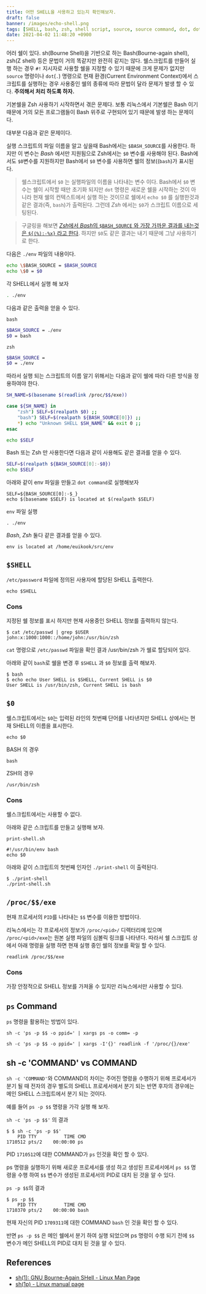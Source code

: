 ```yaml
---
title: 어떤 SHELL을 사용하고 있는지 확인해보자.
draft: false
banner: /images/echo-shell.png
tags: [SHELL, bash, zsh, shell script, source, source command, dot, dot command, BASH_SOURCE]
date: 2021-04-02 11:48:20 +0900
---
```



어러 쉘이 있다. sh(Bourne Shell)을 기반으로 하는 Bash(Bourne-again shell), zsh(Z shell) 등은 문법이 거의 똑같지만 완전히 같지는 않다. 
쉘스크립트를 만들어 실행 하는 경우 `#!` 지시자로 사용할 쉘을 지정할 수 있기 때문에 크게 문제가 없지만 `source` 명령이나 `dot`(`.`) 명령으로 현재 환경(Current Environment Context)에서 스크립트를 실행하는 경우 사용중인 쉘의 종류에 따라 문법이 달라 문제가 발생 할 수 있다. **주의해서 처리 하도록 하자.**


기본쉘을 Zsh 사용하기 시작하면서 겪은 문제다. 보통 리눅스에서 기본쉘은 Bash 이기 때문에 거의 모든 프로그램들이 Bash 위주로 구현되어 있기 때문에 발생 하는 문제이다. 

대부분 다음과 같은 문제이다. 

실행 스크립트의 파일 이름을 알고 싶을때 Bash에서는 `$BASH_SOURCE`를 사용한다. 하지만 이 변수는 *Bash* 에서만 지원됨으로 Zsh에서는 `$0` 변수를 사용해야 된다. Bash에서도 `$0`변수를 지원하지만 Bash에서 `$0` 변수를 사용하면 쉘의 정보((`bash`)가 표시된다. 


> 쉘스크립트에서 `$0` 는 실행파일의 이름을 나타내는 변수 이다. Bash에서 `$0` 변수는 쉘이 시작할 때만 초기화 되지만 `dot` 명령은 새로운 쉘을 시작하는 것이 아니라 현재 쉘의 컨텍스트에서 실행 하는 것이므로 쉘에서 `echo $0` 를 실행한것과 같은 결과(즉, `bash`)가 출력된다. 그런데 *Zsh* 에서는 `$0`가 스크립트 이름으로 세팅된다. 


> 구글링을 해보면 [*Zsh*에서 *Bash*의 `$BASH_SOURCE` 와 가장 가까운 결과를 내는것은 `${(%):-%x}` 라고 한다](https://stackoverflow.com/questions/9901210/bash-source0-equivalent-in-zsh#answer-28336473). 하지만 `$0`도 같은 결과는 내기 때문에 그냥 사용하기로 한다.

다음은 `./env` 파일의 내용이다.

```bash {linenos=table}
echo \$BASH_SOURCE = $BASH_SOURCE
echo \$0 = $0
```

각 SHELL에서 실행 해 보자

```bash
. ./env
```

다음과 같은 출력을 얻을 수 있다.

`bash`

```bash
$BASH_SOURCE = ./env
$0 = bash
```

`zsh`

```bash
$BASH_SOURCE =
$0 = ./env
```

따라서 실행 되는 스크립트의 이름 알기 위해서는 다음과 같이 쉘에 따라 다른 방식을 정용하여야 한다.

```bash
SH_NAME=$(basename $(readlink /proc/$$/exe))

case ${SH_NAME} in
	"zsh") SELF=$(realpath $0) ;;
	"bash") SELF=$(realpath ${BASH_SOURCE[0]}) ;;
	*) echo "Unknown SHELL $SH_NAME" && exit 0 ;;
esac

echo $SELF
```

Bash 또는 Zsh 만 사용한다면 다음과 같이 사용해도 같은 결과를 얻을 수 있다.

```bash
SELF=$(realpath ${BASH_SOURCE[0]:-$0})
echo $SELF
```

아래와 같이 env 파일을 만들고 `dot command`로 실행해보자

```
SELF=${BASH_SOURCE[0]:-$_}
echo $(basename $SELF) is located at $(realpath $SELF)
```

`env` 파일 실행
```
. ./env
```

*Bash*, *Zsh* 둘다 같은 결과를 얻을 수 있다.
```
env is located at /home/euikook/src/env
```
 

## `$SHELL`
`/etc/password` 파일에 정의된 사용자에 할당된 SHELL 출력한다. 

```
echo $SHELL
```

### Cons
지정된 쉘 정보를 표시 하지만 현재 사용중인 SHELL 정보를 출력하지 않는다.

```
$ cat /etc/passwd | grep $USER
john:x:1000:1000::/home/john:/usr/bin/zsh
```

`cat` 명령으로 `/etc/passwd` 파일을 확인 결과 /usr/bin/zsh 가 쉘로 할당되어 있다. 

아래와 같이 `bash`로 쉘을 변경 후 `$SHELL` 과 `$0` 정보를 출력 해보자.

```
$ bash
$ echo echo User SHELL is $SHELL, Current SHELL is $0
User SHELL is /usr/bin/zsh, Current SHELL is bash
```

<!--more-->

## `$0`
쉘스크립트에서는 `$0`는 입력된 라인의 첫번째 단어를 나타낸지만 SHELL 상에서는 현재 SHELL의 이름을 표시한다.
```
echo $0
```
BASH 의 경우
```
bash
```
ZSH의 경우 
```
/usr/bin/zsh
```

### Cons
쉘스크립트에서는 사용할 수 없다. 

아래와 같은 스크립트를 만들고 실행해 보자. 

`print-shell.sh`
```
#!/usr/bin/env bash
echo $0
```

아래와 같이 스크립트의 첫번째 인자인 `./print-shell` 이 출력된다.
```
$ ./print-shell
./print-shell.sh
```

## `/proc/$$/exe`

현재 프로세서의 `PID`를 나타내는 `$$` 변수를 이용한 방법이다. 

리눅스에서는 각 프로세서의 정보가 `/proc/<pid>/` 디렉터리에 있으며 `/proc/<pid>/exe`는 원본 실행 파일의 심볼릭 링크를 나타낸다. 
따라서 쉘 스크립트 상에서 아래 명령을 실행 하면 현재 실행 중인 쉘의 정보를 확일 할 수 있다.
```
readlink /proc/$$/exe
```

### Cons
가장 안정적으로 SHELL 정보를 가져올 수 있지만 리눅스에서만 사용할 수 있다. 


## `ps` Command

`ps` 명령을 활용하는 방법이 있다. 



```
sh -c 'ps -p $$ -o ppid=' | xargs ps -o comm= -p
```


```
sh -c 'ps -p $$ -o ppid=' | xargs -I'{}' readlink -f '/proc/{}/exe'
```

## sh -c 'COMMAND' vs COMMAND

`sh -c 'COMMAND'`와 COMMAND의 차이는 주어진 명령을 수행하기 위해 프로세서가 분기 될 때 전자의 경우 별도의 SHELL 프로세서에서 분기 되는 반면 후자의 경우에는 메인 SHELL 스크립트에서 분기 되는 것이다. 

예를 들어 `ps -p $$` 명령을 가각 실행 해 보자.

`sh -c 'ps -p $$'` 의 결과
```
$ $ sh -c 'ps -p $$'
    PID TTY          TIME CMD
1710512 pts/2    00:00:00 ps
```

PID `1710512`에 대한 COMMAND가 `ps` 인것을 확인 할 수 있다. 

ps 명령을 실행하기 위해 새로운 프로세서를 생성 하고 생성된 프로세서에서 `ps $$` 명령을 수행 하여 `$$` 변수가 생성된 프로세서의 PID로 대치 된 것을 알 수 있다.

`ps -p $$`의 결과
```
$ ps -p $$
    PID TTY          TIME CMD
1710370 pts/2    00:00:00 bash
```

현재 자신의 PID `1709311`에 대한 COMMAND `bash` 인 것을 확인 할 수 있다. 

반면 `ps -p $$` 은 메인 쉘에서 분기 하여 실행 되었으며 ps 명령이 수행 되기 전에 `$$` 변수가 메인 SHELL의 PID로  대치 된 것을 알 수 있다.


## References
* [sh(1): GNU Bourne-Again SHell - Linux Man Page](https://linux.die.net/man/1/sh)
* [sh(1p) - Linux manual page](https://man7.org/linux/man-pages/man1/sh.1p.html)